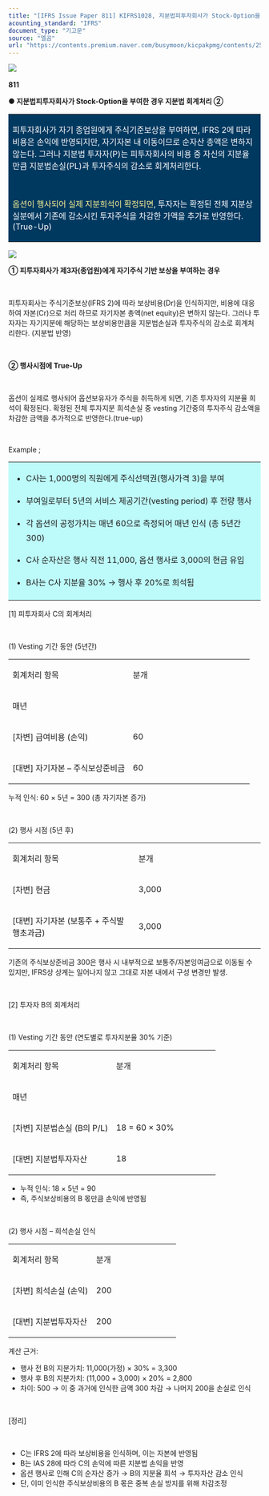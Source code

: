 ```yaml
---
title: "[IFRS Issue Paper 811] KIFRS1028, 지분법피투자회사가 Stock-Option을 부여한 경우 지분법 회계처리 ②"
acounting_standard: "IFRS"
document_type: "기고문"
source: "엘곰"
url: "https://contents.premium.naver.com/busymoon/kicpakpmg/contents/250608221449849on"
---
```

![](https://n2.news.naver.com/l.gif?type=content)​

**811**

**● 지분법피투자회사가 Stock-Option을 부여한 경우 지분법 회계처리 ②**

<table style=""><tbody><tr><td colspan="3" rowspan="1" style="width: 100.0%; height: 129.0px;  background-color: #003960;"><div><p style=""><span style="color:#ffffff;">피투자회사가 자기 종업원에게 주식기준보상을 부여하면, IFRS 2에 따라 비용은 손익에 반영되지만, 자기자본 내 이동이므로 순자산 총액은 변하지 않는다. 그러나 지분법 투자자(P)는 피투자회사의 비용 중 자신의 지분율만큼 지분법손실(PL)과 투자주식의 감소로 회계처리한다.</span></p></div><div><p style=""><span style="color:#ffffff;">​</span></p></div><div><p style=""><span style="color:#fff593;">옵션이 행사되어 실제 지분희석이 확정되면</span><span style="color:#ffffff;">, 투자자는 확정된 전체 지분상실분에서 기존에 감소시킨 투자주식을 차감한 가액을 추가로 반영한다. (True-Up)</span></p></div></td></tr></tbody></table>

![](https://scs-phinf.pstatic.net/MjAyNTA2MDlfMjQ5/MDAxNzQ5NDE4NjMzNzI4.pWDEF9RqQo0JHcSOKsFy7wKHtKQKYHiYAF3hb0Iev0Ig.06_jyeaFaOvnz0yPZqzRo-J9g_eaxGzOYtirJTPao8kg.PNG/image.png?type=w800)

**① 피투자회사가 제3자(종업원)에게 자기주식 기반 보상을 부여하는 경우**

​

피투자회사는 주식기준보상(IFRS 2)에 따라 보상비용(Dr)을 인식하지만, 비용에 대응하여 자본(Cr)으로 처리 하므로 자기자본 총액(net equity)은 변하지 않는다. 그러나 투자자는 자기지분에 해당하는 보상비용만큼을 지분법손실과 투자주식의 감소로 회계처리한다. (지분법 반영)

​

**② 행사시점에 True-Up**

​

옵션이 실제로 행사되어 옵션보유자가 주식을 취득하게 되면, 기존 투자자의 지분율 희석이 확정된다. 확정된 전체 투자지분 희석손실 중 vesting 기간중의 투자주식 감소액을 차감한 금액을 추가적으로 반영한다.(true-up)

​

Example ;

<table style=""><tbody><tr><td colspan="3" rowspan="1" style="width: 100.0%; height: 129.0px;  background-color: #bdfbfa;"><div><ul><li><p style="line-height:1.8;"><span style="">C사는 1,000명의 직원에게 주식선택권(행사가격 3)을 부여</span></p></li><li><p style="line-height:1.8;"><span style="">부여일로부터 5년의 </span><span style="">서비스 제공기간(vesting period)</span><span style=""> 후 전량 행사</span></p></li><li><p style="line-height:1.8;"><span style="">각 옵션의 공정가치는 매년 60으로 측정되어 매년 인식 (총 5년간 300)</span></p></li><li><p style="line-height:1.8;"><span style="">C사 순자산은 행사 직전 11,000, 옵션 행사로 3,000의 현금 유입</span></p></li><li><p style="line-height:1.8;"><span style="">B사는 C사 지분율 30% → 행사 후 20%로 희석됨</span></p></li></ul></div></td></tr></tbody></table>

\[1\] 피투자회사 C의 회계처리

​

(1) Vesting 기간 동안 (5년간)

<table style=""><tbody><tr><td colspan="1" rowspan="1" style="width: 50.0%; height: 40.0px;  "><div><p style=""><span style="">회계처리 항목</span></p></div></td><td colspan="1" rowspan="1" style="width: 50.0%; height: 40.0px;  "><div><p style=""><span style="">분개</span></p></div></td></tr><tr><td colspan="1" rowspan="1" style="width: 50.0%; height: 40.0px;  "><div><p style=""><span style="">매년</span></p></div></td><td colspan="1" rowspan="1" style="width: 50.0%; height: 40.0px;  "></td></tr><tr><td colspan="1" rowspan="1" style="width: 50.0%; height: 40.0px;  "><div><p style=""><span style="">[차변] 급여비용 (손익)</span></p></div></td><td colspan="1" rowspan="1" style="width: 50.0%; height: 40.0px;  "><div><p style=""><span style="">60</span></p></div></td></tr><tr><td colspan="1" rowspan="1" style="width: 50.0%; height: 40.0px;  "><div><p style=""><span style="">[대변] 자기자본 – 주식보상준비금</span></p></div></td><td colspan="1" rowspan="1" style="width: 50.0%; height: 40.0px;  "><div><p style=""><span style="">60</span></p></div></td></tr></tbody></table>

누적 인식: 60 × 5년 = 300 (총 자기자본 증가)

​

(2) 행사 시점 (5년 후)

<table style=""><tbody><tr><td colspan="1" rowspan="1" style="width: 50.0%; height: 40.0px;  "><div><p style=""><span style="">회계처리 항목</span></p></div></td><td colspan="1" rowspan="1" style="width: 50.0%; height: 40.0px;  "><div><p style=""><span style="">분개</span></p></div></td></tr><tr><td colspan="1" rowspan="1" style="width: 50.0%; height: 40.0px;  "><div><p style=""><span style="">[차변] 현금</span></p></div></td><td colspan="1" rowspan="1" style="width: 50.0%; height: 40.0px;  "><div><p style=""><span style="">3,000</span></p></div></td></tr><tr><td colspan="1" rowspan="1" style="width: 50.0%; height: 40.0px;  "><div><p style=""><span style="">[대변] 자기자본 (보통주 + 주식발행초과금)</span></p></div></td><td colspan="1" rowspan="1" style="width: 50.0%; height: 40.0px;  "><div><p style=""><span style="">3,000</span></p></div></td></tr></tbody></table>

기존의 주식보상준비금 300은 행사 시 내부적으로 보통주/자본잉여금으로 이동될 수 있지만, IFRS상 상계는 일어나지 않고 그대로 자본 내에서 구성 변경만 발생.

​

\[2\] 투자자 B의 회계처리

​

(1) Vesting 기간 동안 (연도별로 투자지분율 30% 기준)

<table style=""><tbody><tr><td colspan="1" rowspan="1" style="width: 50.0%; height: 40.0px;  "><div><p style=""><span style="">회계처리 항목</span></p></div></td><td colspan="1" rowspan="1" style="width: 50.0%; height: 40.0px;  "><div><p style=""><span style="">분개</span></p></div></td></tr><tr><td colspan="1" rowspan="1" style="width: 50.0%; height: 40.0px;  "><div><p style=""><span style="">매년</span></p></div></td><td colspan="1" rowspan="1" style="width: 50.0%; height: 40.0px;  "></td></tr><tr><td colspan="1" rowspan="1" style="width: 50.0%; height: 40.0px;  "><div><p style=""><span style="">[차변] 지분법손실 (B의 P/L)</span></p></div></td><td colspan="1" rowspan="1" style="width: 50.0%; height: 40.0px;  "><div><p style=""><span style="">18 = 60 × 30%</span></p></div></td></tr><tr><td colspan="1" rowspan="1" style="width: 50.0%; height: 40.0px;  "><div><p style=""><span style="">[대변] 지분법투자자산</span></p></div></td><td colspan="1" rowspan="1" style="width: 50.0%; height: 40.0px;  "><div><p style=""><span style="">18</span></p></div></td></tr></tbody></table>

- 누적 인식: 18 × 5년 = 90
- 즉, 주식보상비용의 B 몫만큼 손익에 반영됨

​

(2) 행사 시점 – 희석손실 인식

<table style=""><tbody><tr><td colspan="1" rowspan="1" style="width: 50.0%; height: 40.0px;  "><div><p style=""><span style="">회계처리 항목</span></p></div></td><td colspan="1" rowspan="1" style="width: 50.0%; height: 40.0px;  "><div><p style=""><span style="">분개</span></p></div></td></tr><tr><td colspan="1" rowspan="1" style="width: 50.0%; height: 40.0px;  "><div><p style=""><span style="">[차변] 희석손실 (손익)</span></p></div></td><td colspan="1" rowspan="1" style="width: 50.0%; height: 40.0px;  "><div><p style=""><span style="">200</span></p></div></td></tr><tr><td colspan="1" rowspan="1" style="width: 50.0%; height: 40.0px;  "><div><p style=""><span style="">[대변] 지분법투자자산</span></p></div></td><td colspan="1" rowspan="1" style="width: 50.0%; height: 40.0px;  "><div><p style=""><span style="">200</span></p></div></td></tr></tbody></table>

계산 근거:

- 행사 전 B의 지분가치: 11,000(가정) × 30% = 3,300
- 행사 후 B의 지분가치: (11,000 + 3,000) × 20% = 2,800
- 차이: 500 → 이 중 과거에 인식한 금액 300 차감 → 나머지 200을 손실로 인식

​

\[정리\]

​

- C는 IFRS 2에 따라 보상비용을 인식하며, 이는 자본에 반영됨
- B는 IAS 28에 따라 C의 손익에 따른 지분법 손익을 반영
- 옵션 행사로 인해 C의 순자산 증가 → B의 지분율 희석 → 투자자산 감소 인식
- 단, 이미 인식한 주식보상비용의 B 몫은 중복 손실 방지를 위해 차감조정